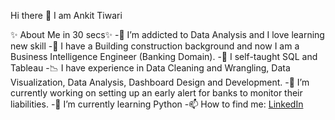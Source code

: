 Hi there 👋 I am Ankit Tiwari

✨ About Me in 30 secs✨
-👀 I’m addicted to Data Analysis and I love learning new skill
-💉 I have a Building construction background and now I am a Business Intelligence Engineer (Banking Domain).
-🌱 I self-taught SQL and Tableau
-📉 I have experience in Data Cleaning and Wrangling, Data Visualization, Data Analysis, Dashboard Design and Development.
-🔭 I’m currently working on setting up an early alert for banks to monitor their liabilities.
-🌱 I’m currently learning Python
-📫 How to find me: [LinkedIn](https://www.linkedin.com/in/ankittiwari2597/)
